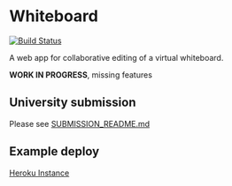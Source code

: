 # Whiteboard

[![Build Status](https://travis-ci.org/willprice/whiteboard.svg?branch=master)](https://travis-ci.org/willprice/whiteboard)

A web app for collaborative editing of a virtual whiteboard.

**WORK IN PROGRESS**, missing features

## University submission

Please see [SUBMISSION_README.md](./SUBMISSION_README.md)

## Example deploy

[Heroku Instance](https://collaborative-whiteboard.herokuapp.com/)
